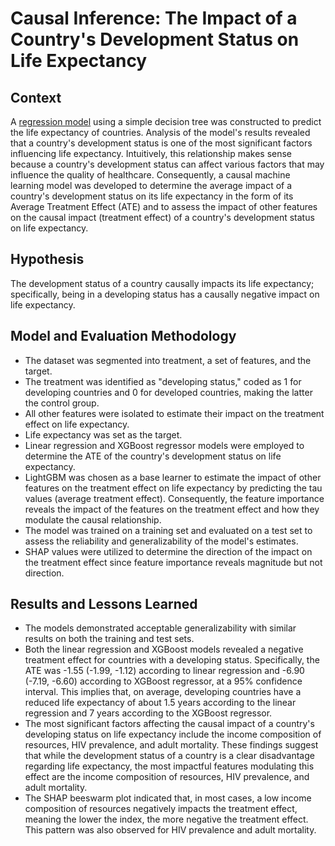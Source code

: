 # Causal Inference: The Impact of a Country's Development Status on Life Expectancy

## Context

A [regression model](https://github.com/Abdul-AA/Life-Expectancy) using a simple decision tree was constructed to predict the life expectancy of countries. Analysis of the model's results revealed that a country's development status is one of the most significant factors influencing life expectancy. Intuitively, this relationship makes sense because a country's development status can affect various factors that may influence the quality of healthcare. Consequently, a causal machine learning model was developed to determine the average impact of a country's development status on its life expectancy in the form of its Average Treatment Effect (ATE) and to assess the impact of other features on the causal impact (treatment effect) of a country's development status on life expectancy.

## Hypothesis

The development status of a country causally impacts its life expectancy; specifically, being in a developing status has a causally negative impact on life expectancy.

## Model and Evaluation Methodology

- The dataset was segmented into treatment, a set of features, and the target.
- The treatment was identified as "developing status," coded as 1 for developing countries and 0 for developed countries, making the latter the control group.
- All other features were isolated to estimate their impact on the treatment effect on life expectancy.
- Life expectancy was set as the target.
- Linear regression and XGBoost regressor models were employed to determine the ATE of the country's development status on life expectancy.
- LightGBM was chosen as a base learner to estimate the impact of other features on the treatment effect on life expectancy by predicting the tau values (average treatment effect). Consequently, the feature importance reveals the impact of the features on the treatment effect and how they modulate the causal relationship.
- The model was trained on a training set and evaluated on a test set to assess the reliability and generalizability of the model's estimates.
- SHAP values were utilized to determine the direction of the impact on the treatment effect since feature importance reveals magnitude but not direction.

## Results and Lessons Learned

- The models demonstrated acceptable generalizability with similar results on both the training and test sets.
- Both the linear regression and XGBoost models revealed a negative treatment effect for countries with a developing status. Specifically, the ATE was -1.55 (-1.99, -1.12) according to linear regression and -6.90 (-7.19, -6.60) according to XGBoost regressor, at a 95% confidence interval. This implies that, on average, developing countries have a reduced life expectancy of about 1.5 years according to the linear regression and 7 years according to the XGBoost regressor.
- The most significant factors affecting the causal impact of a country's developing status on life expectancy include the income composition of resources, HIV prevalence, and adult mortality. These findings suggest that while the development status of a country is a clear disadvantage regarding life expectancy, the most impactful features modulating this effect are the income composition of resources, HIV prevalence, and adult mortality.
- The SHAP beeswarm plot indicated that, in most cases, a low income composition of resources negatively impacts the treatment effect, meaning the lower the index, the more negative the treatment effect. This pattern was also observed for HIV prevalence and adult mortality.

